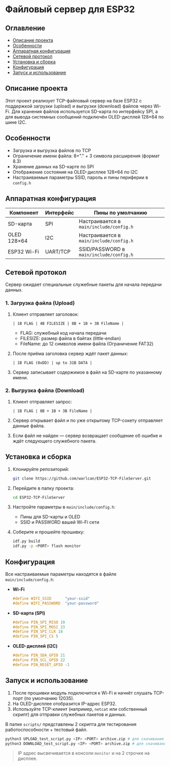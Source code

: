 # Файловый сервер для ESP32

## Оглавление
- [Описание проекта](#описание-проекта)
- [Особенности](#особенности)
- [Аппаратная конфигурация](#аппаратная-конфигурация)
- [Сетевой протокол](#сетевой-протокол)
- [Установка и сборка](#установка-и-сборка)
- [Конфигурация](#конфигурация)
- [Запуск и использование](#запуск-и-использование)

## Описание проекта

Этот проект реализует TCP-файловый сервер на базе ESP32 с поддержкой загрузки (upload) и выгрузки (download) файлов через Wi-Fi. Для хранения файлов используется SD-карта по интерфейсу SPI, а для вывода системных сообщений подключён OLED-дисплей 128×64 по шине I2C.

## Особенности

* Загрузка и выгрузка файлов по TCP
* Ограничение имени файла: 8+"." + 3 символа расширения (формат 8.3)
* Хранение данных на SD-карте по SPI
* Отображение состояния на OLED-дисплее 128×64 по I2C
* Настраиваемые параметры SSID, пароль и пины периферии в `config.h`

## Аппаратная конфигурация

| Компонент   | Интерфейс | Пины по умолчанию                       |
| ----------- | --------- | --------------------------------------- |
| SD-карта    | SPI       | Настраивается в `main/include/config.h` |
| OLED 128×64 | I2C       | Настраивается в `main/include/config.h` |
| ESP32 Wi-Fi | UART/TCP  | SSID/PASSWORD в `main/include/config.h` |

## Сетевой протокол

Сервер ожидает специальные служебные пакеты для начала передачи данных.

### 1. Загрузка файла (Upload)

1. Клиент отправляет заголовок:

   ```text
   | 1B FLAG | 4B FILESIZE | 8B + 1B + 3B FileName |
   ```

   * FLAG: служебный код начала передачи
   * FILESIZE: размер файла в байтах (little-endian)
   * FileName: до 12 символов имени файла (Ограничение FAT32)
2. После приёма заголовка сервер ждёт пакет данных:

   ```text
   | 1B FLAG (0xDD) | up to 31B DATA |
   ```
3. Сервер записывает содержимое в файл на SD-карте по указанному имени.

### 2. Выгрузка файла (Download)

1. Клиент отправляет запрос:

   ```text
   | 1B FLAG | 8B + 1B + 3B FileName |
   ```
2. Сервер открывает файл и по уже открытому TCP-сокету отправляет данные файла.
3. Если файл не найден — сервер возвращает сообщение об ошибке и ждёт следующего служебного пакета.

## Установка и сборка

1. Клонируйте репозиторий:

   ```bash
   git clone https://github.com/warlcan/ESP32-TCP-FileServer.git
   ```
2. Перейдите в папку проекта:

   ```bash
   cd ESP32-TCP-FileServer
   ```
3. Настройте параметры в `main/include/config.h`:

   * Пины для SD-карты и OLED
   * SSID и PASSWORD вашей Wi-Fi сети
4. Соберите и прошейте прошивку:

   ```bash
   idf.py build
   idf.py -p <PORT> flash monitor
   ```

## Конфигурация

Все настраиваемые параметры находятся в файле `main/include/config.h`:

* **Wi-Fi**

   ```c
   #define WIFI_SSID      "your-ssid"
   #define WIFI_PASSWORD  "your-password"
   ```
* **SD-карта (SPI)**

   ```c
   #define PIN_SPI_MISO 19
   #define PIN_SPI_MOSI 23
   #define PIN_SPI_CLK 18
   #define PIN_SPI_CS 5
   ```
* **OLED-дисплей (I2C)**

   ```c
   #define PIN_SDA_GPIO 21
   #define PIN_SCL_GPIO 22
   #define PIN_RESET_GPIO -1
   ```

## Запуск и использование

1. После прошивки модуль подключится к Wi-Fi и начнёт слушать TCP-порт (по умолчанию 12035).
2. На OLED-дисплее отобразится IP-адрес ESP32.
3. Используйте TCP-клиент (например, `netcat` или собственный скрипт) для отправки служебных пакетов и данных.

В папке `scripts/` представлены 2 скрипта для тестирования работоспособности + тестовый файл.
```bash
python3 UPLOAD_test_script.py <IP> <PORT> archive.zip # для скачивания файла на сервер
python3 DOWNLOAD_test_script.py <IP> <PORT> archive.zip # для скачивания файла с сервера
```
> IP адрес высвечивается в консоли `monitor` и на 2 строчке на дисплее.